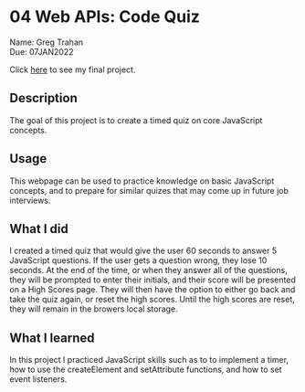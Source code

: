# 04 Web APIs: Code Quiz
 
Name: Greg Trahan  
Due: 07JAN2022  

Click [here](https://greg-trahan.github.io/04-JavaScript-Quiz/) to see my final project.

## Description
The goal of this project is to create a timed quiz on core JavaScript concepts.

## Usage
This webpage can be used to practice knowledge on basic JavaScript concepts, and to prepare for similar quizes that may come up in future job interviews.

## What I did
I created a timed quiz that would give the user 60 seconds to answer 5 JavaScript questions. If the user gets a question wrong, they lose 10 seconds. At the end of the time, or when they answer all of the questions, they will be prompted to enter their initials, and their score will be presented on a High Scores page. They will then have the option to either go back and take the quiz again, or reset the high scores. Until the high scores are reset, they will remain in the browers local storage.

## What I learned
In this project I practiced JavaScript skills such as to to implement a timer, how to use the createElement and setAttribute functions, and how to set event listeners. 


